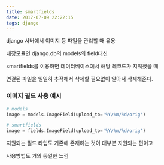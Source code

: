 ```yaml
---
title: smartfields
date: 2017-07-09 22:22:15
tags: django
---
```


django 서버에서 이미지 등 파일을 관리할 때 유용

내장모듈인 django.db의 models의 field대신

smartfields를 이용하면 데이터베이스에서 해당 레코드가 지워졌을 때

연결된 파일을 일일히 추적해서 삭제할 필요없이 알아서 삭제해준다.
</br>

### 이미지 필드 사용 예시
```py
# models
image = models.ImageField(upload_to='%Y/%m/%d/orig')

# smartfields
image = fields.ImageField(upload_to='%Y/%m/%d/orig')
```

지원되는 필드 타입도 기존에 존재하는 것이 대부분 지원되는 편이고

사용방법도 거의 동일한 느낌